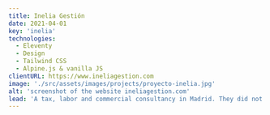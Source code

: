 ```yaml
---
title: Inelia Gestión
date: 2021-04-01
key: 'inelia'
technologies:
  - Eleventy
  - Design
  - Tailwind CSS
  - Alpine.js & vanilla JS
clientURL: https://www.ineliagestion.com
image: './src/assets/images/projects/proyecto-inelia.jpg'
alt: 'screenshot of the website ineliagestion.com'
lead: 'A tax, labor and commercial consultancy in Madrid. They did not have a website before. They wanted to be represented as an experienced and professional agency but far from the traditional serious tone. '
---
```


